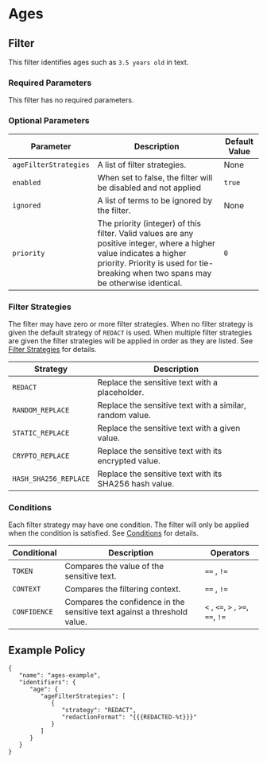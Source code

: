 # Ages

## Filter

This filter identifies ages such as `3.5 years old` in text.

### Required Parameters

This filter has no required parameters.

### Optional Parameters

| Parameter             | Description                                                                                                                                                                                                  | Default Value |
|-----------------------|--------------------------------------------------------------------------------------------------------------------------------------------------------------------------------------------------------------|---------------|
| `ageFilterStrategies` | A list of filter strategies.                                                                                                                                                                                 | None          |
| `enabled`             | When set to false, the filter will be disabled and not applied                                                                                                                                               | `true`        |
| `ignored`             | A list of terms to be ignored by the filter.                                                                                                                                                                 | None          |
| `priority`            | The priority (integer) of this filter. Valid values are any positive integer, where a higher value indicates a higher priority. Priority is used for tie-breaking when two spans may be otherwise identical. | `0`           |

### Filter Strategies

The filter may have zero or more filter strategies. When no filter strategy is given the default strategy of `REDACT` is
used. When multiple filter strategies are given the filter strategies will be applied in order as they are listed.
See [Filter Strategies](#filter-strategies) for details.

| Strategy              | Description                                              |
|-----------------------|----------------------------------------------------------|
| `REDACT`              | Replace the sensitive text with a placeholder.           |
| `RANDOM_REPLACE`      | Replace the sensitive text with a similar, random value. |
| `STATIC_REPLACE`      | Replace the sensitive text with a given value.           |
| `CRYPTO_REPLACE`      | Replace the sensitive text with its encrypted value.     |
| `HASH_SHA256_REPLACE` | Replace the sensitive text with its SHA256 hash value.   |

### Conditions

Each filter strategy may have one condition. The filter will only be applied when the condition is satisfied.
See [Conditions](#conditions) for details.

| Conditional  | Description                                                              | Operators                          |
|--------------|--------------------------------------------------------------------------|------------------------------------|
| `TOKEN`      | Compares the value of the sensitive text.                                | `==` , `!=`                        |
| `CONTEXT`    | Compares the filtering context.                                          | `==` , `!=`                        |
| `CONFIDENCE` | Compares the confidence in the sensitive text against a threshold value. | `<` , `<=`, `>` , `>=`, `==`, `!=` |

## Example Policy

```
{
   "name": "ages-example",
   "identifiers": {
      "age": {
         "ageFilterStrategies": [
            {
               "strategy": "REDACT",
               "redactionFormat": "{{{REDACTED-%t}}}"
            }
         ]
      }
   }
}
```
